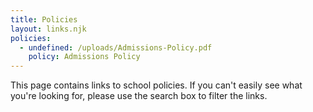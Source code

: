 ```yaml
---
title: Policies
layout: links.njk
policies:
  - undefined: /uploads/Admissions-Policy.pdf
    policy: Admissions Policy
---
```


This page contains links to school policies. If you can't easily see what you're looking for, please use the search box to filter the links.
